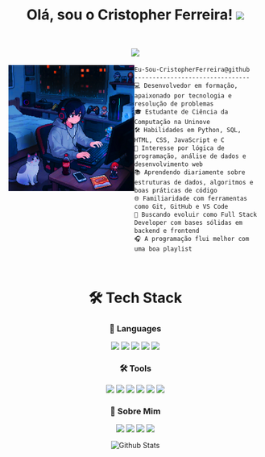 <h1 align="center">
Olá, sou o Cristopher Ferreira!
  <img src="https://media.giphy.com/media/hvRJCLFzcasrR4ia7z/giphy.gif" width="30"></h1>
 <!--<img src="https://komarev.com/ghpvc/?username=I-am-vishalmaurya&label=Profile%20Views&color=0e75b6&style=flat" align='right' alt="vishalmaurya" />-->
 <a href="https://github.com/I-am-vishalmaurya/I-am-vishalmaurya/"> </a> 
<br/>



<p align="center">
  <a href="https://github.com/DenverCoder1/readme-typing-svg">
    <img src="https://readme-typing-svg.herokuapp.com?lines=Estudante+em+Ciência+da+Computação;Freelancer;SQL+%7C+Front-End;Desenvolvimento+Web;Sempre+Aprendendo+Coisas+Novas&center=true&width=500&height=45&color=000000">
  </a>
</p>




<img align="left" src="https://github.com/CristopherFerreira/CristopherFerreira/blob/main/profile.jpg" width="250" height="250"/>

```
Eu-Sou-CristopherFerreira@github
--------------------------------
💻 Desenvolvedor em formação, apaixonado por tecnologia e resolução de problemas
🎓 Estudante de Ciência da Computação na Uninove
🛠️ Habilidades em Python, SQL, HTML, CSS, JavaScript e C
🧠 Interesse por lógica de programação, análise de dados e desenvolvimento web
📚 Aprendendo diariamente sobre estruturas de dados, algoritmos e boas práticas de código
🌐 Familiaridade com ferramentas como Git, GitHub e VS Code
🚀 Buscando evoluir como Full Stack Developer com bases sólidas em backend e frontend
🎧 A programação flui melhor com uma boa playlist 
```


<br>


<div align="center">

# 🛠️ **Tech Stack**

</div>

<div align="center">

### 🧩 Languages

<img src="https://img.shields.io/badge/C-%2300599C.svg?style=for-the-badge&logo=c&logoColor=white"/>
<img src="https://img.shields.io/badge/html5-%23E34F26.svg?style=for-the-badge&logo=html5&logoColor=white"/>
<img src="https://img.shields.io/badge/css-%231572B6.svg?style=for-the-badge&logo=css3&logoColor=white"/>
<img src="https://img.shields.io/badge/javascript-%23323330.svg?style=for-the-badge&logo=javascript&logoColor=F7DF1E"/>
<img src="https://img.shields.io/badge/python-%2314354C.svg?style=for-the-badge&logo=python&logoColor=white"/>

</div>

<div align="center">

### 🛠️ Tools

<img src="https://img.shields.io/badge/git-%23F05033.svg?style=for-the-badge&logo=git&logoColor=white"/>
<img src="https://img.shields.io/badge/github-%23121011.svg?style=for-the-badge&logo=github&logoColor=white"/>
<img src="https://img.shields.io/badge/IntelliJIDEA-000000.svg?style=for-the-badge&logo=intellij-idea&logoColor=white"/>
<img src="https://img.shields.io/badge/Visual%20Studio%20Code-0078d7.svg?style=for-the-badge&logo=visual-studio-code&logoColor=white"/>
<img src="https://img.shields.io/badge/Visual%20Studio-5C2D91.svg?style=for-the-badge&logo=visual-studio&logoColor=white"/>
<img src="https://img.shields.io/badge/figma-%23F24E1E.svg?style=for-the-badge&logo=figma&logoColor=white"/>

</div>

<div align="center">

### 👤 Sobre Mim

<img src="https://img.shields.io/badge/YOUTUBE-FF0000.svg?style=for-the-badge&logo=youtube&logoColor=white"/>
<img src="https://img.shields.io/badge/INSTAGRAM-%23E4405F.svg?style=for-the-badge&logo=instagram&logoColor=white"/>
<img src="https://img.shields.io/badge/TWITCH-9146FF.svg?style=for-the-badge&logo=twitch&logoColor=white"/>
<img src="https://img.shields.io/badge/LINKEDIN-%230077B5.svg?style=for-the-badge&logo=linkedin&logoColor=white"/>

</div>


<p align="center">
        <img src="https://raw.githubusercontent.com/bornmay/bornmay/Update/svg/Bottom.svg" alt="Github Stats" />
</p>
